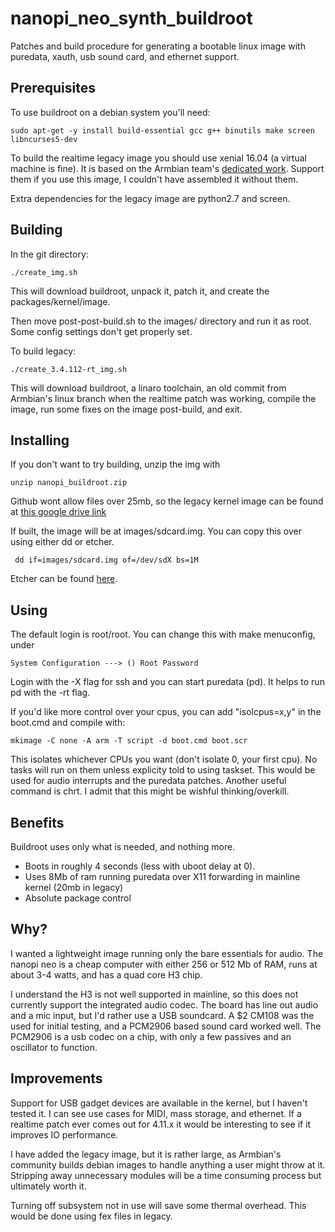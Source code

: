 # nanopi_neo_synth_buildroot
Patches and build procedure for generating a bootable linux image with puredata, xauth, usb sound card, and ethernet support.

## Prerequisites
To use buildroot on a debian system you'll need:

  `sudo apt-get -y install build-essential gcc g++ binutils make screen libncurses5-dev`
  
To build the realtime legacy image you should use xenial 16.04 (a virtual machine is fine). It is based on the Armbian team's [dedicated work](https://docs.armbian.com/Developer-Guide_Build-Preparation/). Support them if you use this image, I couldn't have assembled it without them. 

Extra dependencies for the legacy image are python2.7 and screen. 

## Building
In the git directory: 

`./create_img.sh`

This will download buildroot, unpack it, patch it, and create the packages/kernel/image. 

Then move post-post-build.sh to the images/ directory and run it as root. Some config settings don't get properly set. 

To build legacy:

`./create_3.4.112-rt_img.sh`

This will download buildroot, a linaro toolchain, an old commit from Armbian's linux branch when the realtime patch was working, compile the image, run some fixes on the image post-build, and exit. 

## Installing
If you don't want to try building, unzip the img with

`unzip nanopi_buildroot.zip`

Github wont allow files over 25mb, so the legacy kernel image can be found at [this google drive link](https://drive.google.com/file/d/0B42tAZ6A-UbDVnQ3TzctVERzcjg/view?usp=sharing)

If built, the image will be at images/sdcard.img. You can copy this over using either dd or etcher. 

` dd if=images/sdcard.img of=/dev/sdX bs=1M`

Etcher can be found [here](https://etcher.io/). 

## Using
The default login is root/root. You can change this with make menuconfig, under 

`System Configuration --->
  () Root Password
`

Login with the -X flag for ssh and you can start puredata (pd). It helps to run pd with the -rt flag.

If you'd like more control over your cpus, you can add "isolcpus=x,y" in the boot.cmd and compile with:

`mkimage -C none -A arm -T script -d boot.cmd boot.scr`

This isolates whichever CPUs you want (don't isolate 0, your first cpu). No tasks will run on them unless explicity told to using taskset. This would be used for audio interrupts and the puredata patches. Another useful command is chrt. I admit that this might be wishful thinking/overkill. 

## Benefits
Buildroot uses only what is needed, and nothing more. 
* Boots in roughly 4 seconds (less with uboot delay at 0). 
* Uses 8Mb of ram running puredata over X11 forwarding in mainline kernel (20mb in legacy)
* Absolute package control


## Why?
I wanted a lightweight image running only the bare essentials for audio. The nanopi neo is a cheap computer with either 256 or 512 Mb of RAM, runs at about 3-4 watts, and has a quad core H3 chip. 

I understand the H3 is not well supported in mainline, so this does not currently support the integrated audio codec. The board has line out audio and a mic input, but I'd rather use a USB soundcard. A $2 CM108 was the used for initial testing, and a PCM2906 based sound card worked well. The PCM2906 is a usb codec on a chip, with only a few passives and an oscillator to function.

## Improvements
Support for USB gadget devices are available in the kernel, but I haven't tested it. I can see use cases for MIDI, mass storage, and ethernet. 
If a realtime patch ever comes out for 4.11.x it would be interesting to see if it improves IO performance. 

I have added the legacy image, but it is rather large, as Armbian's community builds debian images to handle anything a user might throw at it. Stripping away unnecessary modules will be a time consuming process but ultimately worth it. 

Turning off subsystem not in use will save some thermal overhead. This would be done using fex files in legacy. 

